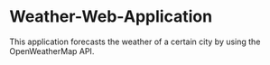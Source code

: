 # Weather-Web-Application
This application forecasts the weather of a certain city by using the OpenWeatherMap API.
